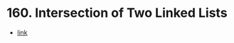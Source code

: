 # 160. Intersection of Two Linked Lists

+ [link](https://leetcode.com/problems/intersection-of-two-linked-lists/)
